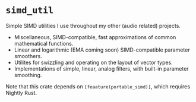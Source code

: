 # `simd_util`

Simple SIMD utilities I use throughout my other (audio related) projects.

- Miscellaneous, SIMD-compatible, fast approximations of common mathematical functions.
- Linear and logarithmic (EMA coming soon) SIMD-compatible parameter smoothers.
- Utilites for swizzling and operating on the layout of vector types.
- Implementations of simple, linear, analog filters, with built-in parameter smoothing.

Note that this crate depends on `[feaature(portable_simd)]`, which requires Nightly Rust.

